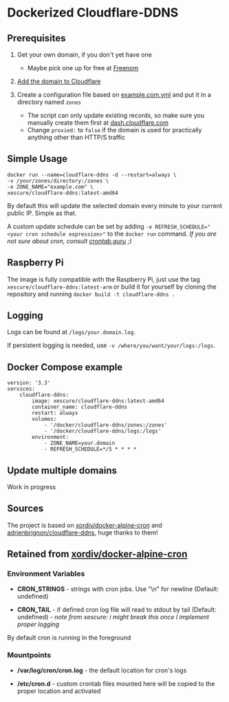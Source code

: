 # Dockerized Cloudflare-DDNS

## Prerequisites

1. Get your own domain, if you don't yet have one

    * Maybe pick one up for free at [Freenom](freenom.com)

1. [Add the domain to Cloudflare](https://support.cloudflare.com/hc/en-us/articles/201720164-Creating-a-Cloudflare-account-and-adding-a-website)

1. Create a configuration file based on [example.com.yml](https://github.com/xescure/cloudflare-ddns-docker/blob/master/zones/example.com.yml) and put it in a directory named `zones`

    * The script can only update existing records, so make sure you manually create them first at [dash.cloudflare.com](dash.cloudflare.com)
    * Change `proxied:` to `false` if the domain is used for practically anything other than HTTP/S traffic

## Simple Usage
```
docker run --name=cloudflare-ddns -d --restart=always \
-v /your/zones/directory:/zones \
-e ZONE_NAME="example.com" \
xescure/cloudflare-ddns:latest-amd64
```
By default this will update the selected domain every minute to your current public IP. Simple as that.

A custom update schedule can be set by adding `-e REFRESH_SCHEDULE="<your cron schedule expression>"` to the `docker run` command. *If you are not sure about cron, consult [crontab.guru](https://crontab.guru/) ;)*

## Raspberry Pi

The image is fully compatible with the Raspberry Pi, just use the tag `xescure/cloudflare-ddns:latest-arm` or build it for yourself by cloning the repository and running `docker build -t cloudflare-ddns .`

## Logging

Logs can be found at `/logs/your.domain.log`.

If persistent logging is needed, use `-v /where/you/want/your/logs:/logs`.

## Docker Compose example
```
version: '3.3'
services:
    cloudflare-ddns:
        image: xescure/cloudflare-ddns:latest-amd64
        container_name: cloudflare-ddns
        restart: always
        volumes:
            - '/docker/cloudflare-ddns/zones:/zones'
            - '/docker/cloudflare-ddns/logs:/logs'
        environment:
            - ZONE_NAME=your.domain
            - REFRESH_SCHEDULE=*/5 * * * *
```

## Update multiple domains

Work in progress

## Sources

The project is based on [xordiv/docker-alpine-cron](https://github.com/xordiv/docker-alpine-cron) and [adrienbrignon/cloudflare-ddns](https://github.com/adrienbrignon/cloudflare-ddns), huge thanks to them!

## Retained from [xordiv/docker-alpine-cron](https://github.com/xordiv/docker-alpine-cron)

### Environment Variables
* **CRON_STRINGS** - strings with cron jobs. Use "\n" for newline (Default: undefined)

* **CRON_TAIL** - if defined cron log file will read to stdout by tail (Default: undefined) *- note from xescure: i might break this once I implement proper logging*

By default cron is running in the foreground

### Mountpoints
* **/var/log/cron/cron.log** - the default location for cron's logs

* **/etc/cron.d** - custom crontab files mounted here will be copied to the proper location and activated
